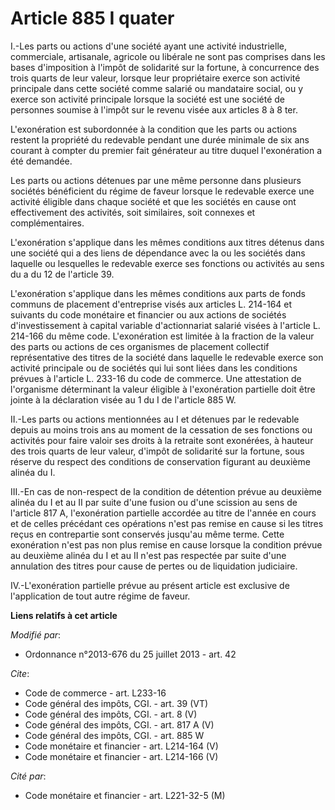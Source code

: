 # Article 885 I quater

I.-Les parts ou actions d'une société ayant une activité industrielle, commerciale, artisanale, agricole ou libérale ne sont
pas comprises dans les bases d'imposition à l'impôt de solidarité sur la fortune, à concurrence des trois quarts de leur
valeur, lorsque leur propriétaire exerce son activité principale dans cette société comme salarié ou mandataire social, ou y
exerce son activité principale lorsque la société est une société de personnes soumise à l'impôt sur le revenu visée aux
articles 8 à 8 ter. 

L'exonération est subordonnée à la condition que les parts ou actions restent la propriété du redevable pendant une durée
minimale de six ans courant à compter du premier fait générateur au titre duquel l'exonération a été demandée. 

Les parts ou actions détenues par une même personne dans plusieurs sociétés bénéficient du régime de faveur lorsque le
redevable exerce une activité éligible dans chaque société et que les sociétés en cause ont effectivement des activités, soit
similaires, soit connexes et complémentaires. 

L'exonération s'applique dans les mêmes conditions aux titres détenus dans une société qui a des liens de dépendance avec la
ou les sociétés dans laquelle ou lesquelles le redevable exerce ses fonctions ou activités au sens du a du 12 de l'article
39. 

L'exonération s'applique dans les mêmes conditions aux parts de fonds communs de placement d'entreprise visés aux articles L.
214-164 et suivants du code monétaire et financier ou aux actions de sociétés d'investissement à capital variable
d'actionnariat salarié visées à l'article L. 214-166 du même code. L'exonération est limitée à la fraction de la valeur des
parts ou actions de ces organismes de placement collectif représentative des titres de la société dans laquelle le redevable
exerce son activité principale ou de sociétés qui lui sont liées dans les conditions prévues à l'article L. 233-16 du code de
commerce. Une attestation de l'organisme déterminant la valeur éligible à l'exonération partielle doit être jointe à la
déclaration visée au 1 du I de l'article 885 W. 

II.-Les parts ou actions mentionnées au I et détenues par le redevable depuis au moins trois ans au moment de la cessation de
ses fonctions ou activités pour faire valoir ses droits à la retraite sont exonérées, à hauteur des trois quarts de leur
valeur, d'impôt de solidarité sur la fortune, sous réserve du respect des conditions de conservation figurant au deuxième
alinéa du I. 

III.-En cas de non-respect de la condition de détention prévue au deuxième alinéa du I et au II par suite d'une fusion ou
d'une scission au sens de l'article 817 A, l'exonération partielle accordée au titre de l'année en cours et de celles
précédant ces opérations n'est pas remise en cause si les titres reçus en contrepartie sont conservés jusqu'au même terme.
Cette exonération n'est pas non plus remise en cause lorsque la condition prévue au deuxième alinéa du I et au II n'est pas
respectée par suite d'une annulation des titres pour cause de pertes ou de liquidation judiciaire. 

IV.-L'exonération partielle prévue au présent article est exclusive de l'application de tout autre régime de faveur.

**Liens relatifs à cet article**

_Modifié par_:

  - Ordonnance n°2013-676 du 25 juillet 2013 - art. 42

_Cite_:

  - Code de commerce - art. L233-16
  - Code général des impôts, CGI. - art. 39 (VT)
  - Code général des impôts, CGI. - art. 8 (V)
  - Code général des impôts, CGI. - art. 817 A (V)
  - Code général des impôts, CGI. - art. 885 W
  - Code monétaire et financier - art. L214-164 (V)
  - Code monétaire et financier - art. L214-166 (V)

_Cité par_:

  - Code monétaire et financier - art. L221-32-5 (M)

